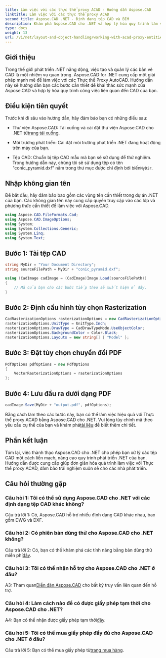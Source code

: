 ```yaml
---
title: Làm việc với các thực thể proxy ACAD - Hướng dẫn Aspose.CAD
linktitle: Làm việc với các thực thể proxy ACAD
second_title: Aspose.CAD .NET - Định dạng tệp CAD và BIM
description: Khám phá Aspose.CAD cho .NET và hợp lý hóa quy trình làm việc CAD của bạn. Chuyển đổi, chỉnh sửa và quản lý các Thực thể proxy ACAD một cách dễ dàng.
type: docs
weight: 13
url: /vi/net/layout-and-object-handling/working-with-acad-proxy-entities/
---
```

## Giới thiệu

Trong thế giới phát triển .NET năng động, việc tạo và quản lý các bản vẽ CAD là một nhiệm vụ quan trọng. Aspose.CAD for .NET cung cấp một giải pháp mạnh mẽ để làm việc với các Thực thể Proxy AutoCAD. Hướng dẫn này sẽ hướng dẫn bạn các bước cần thiết để khai thác sức mạnh của Aspose.CAD và hợp lý hóa quy trình công việc liên quan đến CAD của bạn.

## Điều kiện tiên quyết

Trước khi đi sâu vào hướng dẫn, hãy đảm bảo bạn có những điều sau:

-  Thư viện Aspose.CAD: Tải xuống và cài đặt thư viện Aspose.CAD cho .NET từ[trang tải xuống](https://releases.aspose.com/cad/net/).

- Môi trường phát triển: Cài đặt môi trường phát triển .NET đang hoạt động trên máy của bạn.

-  Tệp CAD: Chuẩn bị tệp CAD mẫu mà bạn sẽ sử dụng để thử nghiệm. Trong hướng dẫn này, chúng tôi sẽ sử dụng tệp có tên "conic_pyramid.dxf" nằm trong thư mục được chỉ định bởi biến`MyDir`.

## Nhập không gian tên

Để bắt đầu, hãy đảm bảo bao gồm các vùng tên cần thiết trong dự án .NET của bạn. Các không gian tên này cung cấp quyền truy cập vào các lớp và phương thức cần thiết để làm việc với Aspose.CAD.

```csharp
using Aspose.CAD.FileFormats.Cad;
using Aspose.CAD.ImageOptions;
using System;
using System.Collections.Generic;
using System.Linq;
using System.Text;
```

## Bước 1: Tải tệp CAD

```csharp
string MyDir = "Your Document Directory";
string sourceFilePath = MyDir + "conic_pyramid.dxf";

using (CadImage cadImage = (CadImage)Image.Load(sourceFilePath))
{
    // Mã của bạn cho các bước tiếp theo sẽ xuất hiện ở đây.
}
```

## Bước 2: Định cấu hình tùy chọn Rasterization

```csharp
CadRasterizationOptions rasterizationOptions = new CadRasterizationOptions();
rasterizationOptions.UnitType = UnitType.Inch;
rasterizationOptions.DrawType = CadDrawTypeMode.UseObjectColor;
rasterizationOptions.BackgroundColor = Color.Black;
rasterizationOptions.Layouts = new string[] { "Model" };
```

## Bước 3: Đặt tùy chọn chuyển đổi PDF

```csharp
PdfOptions pdfOptions = new PdfOptions
{
    VectorRasterizationOptions = rasterizationOptions
};
```

## Bước 4: Lưu đầu ra dưới dạng PDF

```csharp
cadImage.Save(MyDir + "output.pdf", pdfOptions);
```

Bằng cách làm theo các bước này, bạn có thể làm việc hiệu quả với Thực thể proxy ACAD bằng Aspose.CAD cho .NET. Vui lòng tùy chỉnh mã theo yêu cầu cụ thể của bạn và khám phá[tài liệu](https://reference.aspose.com/cad/net/) để biết thêm chi tiết.

## Phần kết luận

Tóm lại, việc thành thạo Aspose.CAD cho .NET cho phép bạn xử lý các tệp CAD một cách liền mạch, nâng cao quy trình phát triển .NET của bạn. Hướng dẫn được cung cấp giúp đơn giản hóa quá trình làm việc với Thực thể proxy ACAD, đảm bảo trải nghiệm suôn sẻ cho các nhà phát triển.

## Câu hỏi thường gặp

### Câu hỏi 1: Tôi có thể sử dụng Aspose.CAD cho .NET với các định dạng tệp CAD khác không?

Câu trả lời 1: Có, Aspose.CAD hỗ trợ nhiều định dạng CAD khác nhau, bao gồm DWG và DXF.

### Câu hỏi 2: Có phiên bản dùng thử cho Aspose.CAD cho .NET không?

 Câu trả lời 2: Có, bạn có thể khám phá các tính năng bằng bản dùng thử miễn phí[đây](https://releases.aspose.com/).

### Câu hỏi 3: Tôi có thể nhận hỗ trợ cho Aspose.CAD cho .NET ở đâu?

 A3: Tham quan[Diễn đàn Aspose.CAD](https://forum.aspose.com/c/cad/19) cho bất kỳ truy vấn liên quan đến hỗ trợ.

### Câu hỏi 4: Làm cách nào để có được giấy phép tạm thời cho Aspose.CAD cho .NET?

 A4: Bạn có thể nhận được giấy phép tạm thời[đây](https://purchase.aspose.com/temporary-license/).

### Câu hỏi 5: Tôi có thể mua giấy phép đầy đủ cho Aspose.CAD cho .NET ở đâu?

 Câu trả lời 5: Bạn có thể mua giấy phép từ[trang mua hàng](https://purchase.aspose.com/buy).